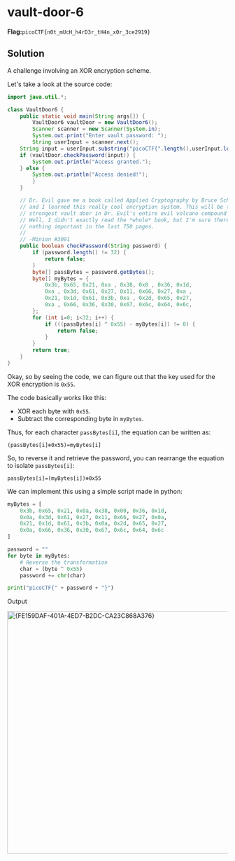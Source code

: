# vault-door-6
__Flag:__`picoCTF{n0t_mUcH_h4rD3r_tH4n_x0r_3ce2919}`

## Solution
A challenge involving an XOR encryption scheme.

Let's take a look at the source code:
```java
import java.util.*;

class VaultDoor6 {
    public static void main(String args[]) {
        VaultDoor6 vaultDoor = new VaultDoor6();
        Scanner scanner = new Scanner(System.in);
        System.out.print("Enter vault password: ");
        String userInput = scanner.next();
	String input = userInput.substring("picoCTF{".length(),userInput.length()-1);
	if (vaultDoor.checkPassword(input)) {
	    System.out.println("Access granted.");
	} else {
	    System.out.println("Access denied!");
        }
    }

    // Dr. Evil gave me a book called Applied Cryptography by Bruce Schneier,
    // and I learned this really cool encryption system. This will be the
    // strongest vault door in Dr. Evil's entire evil volcano compound for sure!
    // Well, I didn't exactly read the *whole* book, but I'm sure there's
    // nothing important in the last 750 pages.
    //
    // -Minion #3091
    public boolean checkPassword(String password) {
        if (password.length() != 32) {
            return false;
        }
        byte[] passBytes = password.getBytes();
        byte[] myBytes = {
            0x3b, 0x65, 0x21, 0xa , 0x38, 0x0 , 0x36, 0x1d,
            0xa , 0x3d, 0x61, 0x27, 0x11, 0x66, 0x27, 0xa ,
            0x21, 0x1d, 0x61, 0x3b, 0xa , 0x2d, 0x65, 0x27,
            0xa , 0x66, 0x36, 0x30, 0x67, 0x6c, 0x64, 0x6c,
        };
        for (int i=0; i<32; i++) {
            if (((passBytes[i] ^ 0x55) - myBytes[i]) != 0) {
                return false;
            }
        }
        return true;
    }
}
```
Okay, so by seeing the code, we can figure out that the key used for the XOR encryption is `0x55`. 

The code basically works like this:
* XOR each byte with `0x55`.
* Subtract the corresponding byte in `myBytes`.

Thus, for each character `passBytes[i]`, the equation can be written as:
  
  `(passBytes[i]⊕0x55)=myBytes[i]`

So, to reverse it and retrieve the password, you can rearrange the equation to isolate `passBytes[i]`:
  
  `passBytes[i]=(myBytes[i])⊕0x55`

We can implement this using a simple script made in python:
```python
myBytes = [
    0x3b, 0x65, 0x21, 0x0a, 0x38, 0x00, 0x36, 0x1d,
    0x0a, 0x3d, 0x61, 0x27, 0x11, 0x66, 0x27, 0x0a,
    0x21, 0x1d, 0x61, 0x3b, 0x0a, 0x2d, 0x65, 0x27,
    0x0a, 0x66, 0x36, 0x30, 0x67, 0x6c, 0x64, 0x6c
]

password = ""
for byte in myBytes:
    # Reverse the transformation
    char = (byte ^ 0x55)
    password += chr(char)

print("picoCTF{" + password + "}")
```

Output

<img width="554" alt="{FE159DAF-401A-4ED7-B2DC-CA23C868A376}" src="https://github.com/user-attachments/assets/b63ee1eb-0e1e-4786-b189-73ddcd6d2337">

